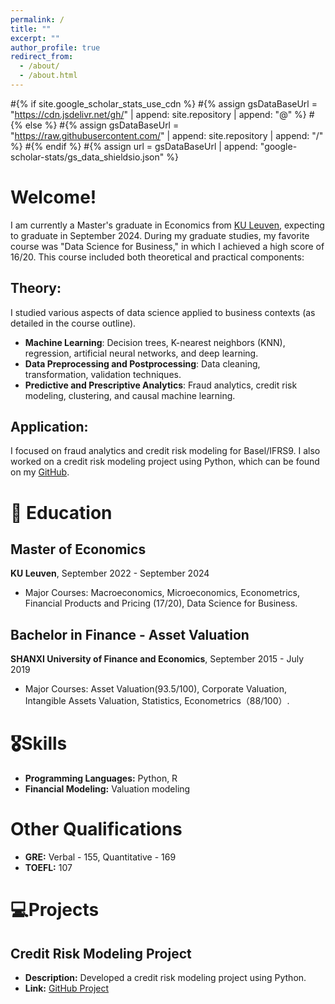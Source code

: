 ```yaml
---
permalink: /
title: ""
excerpt: ""
author_profile: true
redirect_from: 
  - /about/
  - /about.html
---
```


#{% if site.google_scholar_stats_use_cdn %}
#{% assign gsDataBaseUrl = "https://cdn.jsdelivr.net/gh/" | append: site.repository | append: "@" %}
#{% else %}
#{% assign gsDataBaseUrl = "https://raw.githubusercontent.com/" | append: site.repository | append: "/" %}
#{% endif %}
#{% assign url = gsDataBaseUrl | append: "google-scholar-stats/gs_data_shieldsio.json" %}

<span class='anchor' id='about-me'></span>

# Welcome!
I am currently a Master's graduate in Economics from [KU Leuven](https://www.kuleuven.be/english/), expecting to graduate in September 2024. During my graduate studies, my favorite course was "Data Science for Business," in which I achieved a high score of 16/20. This course included both theoretical and practical components:

## Theory:
I studied various aspects of data science applied to business contexts (as detailed in the course outline).
- **Machine Learning**: Decision trees, K-nearest neighbors (KNN), regression, artificial neural networks, and deep learning.
- **Data Preprocessing and Postprocessing**: Data cleaning, transformation, validation techniques.
- **Predictive and Prescriptive Analytics**: Fraud analytics, credit risk modeling, clustering, and causal machine learning.

## Application:
 I focused on fraud analytics and credit risk modeling for Basel/IFRS9. I also worked on a credit risk modeling project using Python, which can be found on my [GitHub](https://github.com/jianqi-wang/Credit-Risk-Modeling).

# 📖 Education

## Master of Economics
**KU Leuven**, September 2022 - September 2024
- Major Courses: Macroeconomics, Microeconomics, Econometrics, Financial Products and Pricing (17/20), Data Science for Business.

## Bachelor in Finance - Asset Valuation
**SHANXI University of Finance and Economics**, September 2015 - July 2019
- Major Courses: Asset Valuation(93.5/100), Corporate Valuation, Intangible Assets Valuation, Statistics, Econometrics（88/100）.

# 🎖Skills

- **Programming Languages:** Python, R
- **Financial Modeling:** Valuation modeling

# Other Qualifications

- **GRE:** Verbal - 155, Quantitative - 169
- **TOEFL:** 107

# 💻Projects

## Credit Risk Modeling Project
- **Description:** Developed a credit risk modeling project using Python.
- **Link:** [GitHub Project](https://github.com/jianqi-wang/Credit-Risk-Modeling)
